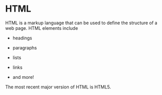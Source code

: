 # HTML























HTML is a markup language that can be used to define the structure of a web page. HTML elements include















* headings























* paragraphs















* lists















* links











* and more!















The most recent major version of HTML is HTML5.